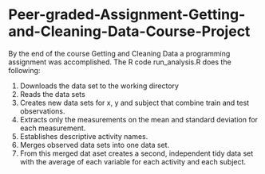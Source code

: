 # Peer-graded-Assignment-Getting-and-Cleaning-Data-Course-Project

By the end of the course Getting and Cleaning Data a programming assignment was accomplished. The R code run_analysis.R does the following:
1. Downloads the data set to the working directory
2. Reads the data sets 
3. Creates new data sets for x, y and subject that combine train and test observations.
4. Extracts only the measurements on the mean and standard deviation for each measurement.
5. Establishes descriptive activity names.
6. Merges observed data sets into one data set.
7. From this merged dat aset creates a second, independent tidy data set with the average
of each variable for each activity and each subject.
